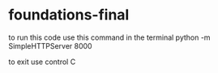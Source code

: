 # foundations-final

to run this code use this command in the terminal 
python -m SimpleHTTPServer 8000

to exit use control C